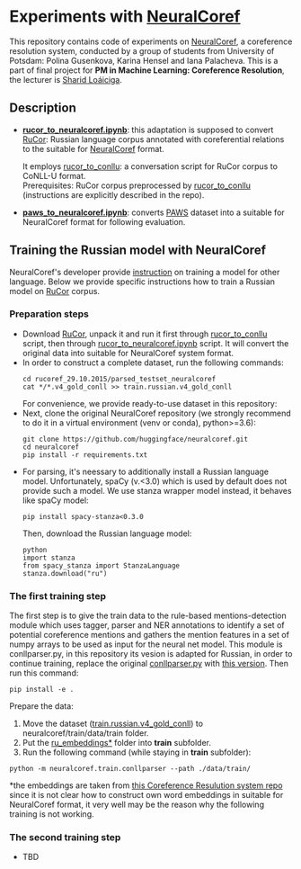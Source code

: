 # Experiments with [NeuralCoref](https://github.com/huggingface/neuralcoref)

This repository contains code of experiments on [NeuralCoref](https://github.com/huggingface/neuralcoref), a coreference resolution system, conducted by a group of students from University of Potsdam: Polina Gusenkova, Karina Hensel and Iana Palacheva. This is a part of final project for **PM in Machine Learning: Coreference Resolution**, the lecturer is [Sharid Loáiciga](https://sites.google.com/site/loaicigasharid/).


## Description
* **[rucor_to_neuralcoref.ipynb](https://github.com/YanaPalacheva/experiments_neuralcoref/blob/master/rucor_to_neuralcoref.ipynb)**: this adaptation is supposed to     convert [RuCor](http://rucoref.maimbava.net/): Russian language corpus annotated with coreferential relations to the suitable for [NeuralCoref](https://github.com/huggingface/neuralcoref) format.

  It employs [rucor_to_conllu](https://github.com/fostroll/rucor_to_conllu): a conversation script for RuCor corpus to CoNLL-U format.  
  Prerequisites: RuCor corpus preprocessed by [rucor_to_conllu](https://github.com/fostroll/rucor_to_conllu) (instructions are explicitly described in the repo).
  
* **[paws_to_neuralcoref.ipynb](https://github.com/YanaPalacheva/experiments_neuralcoref/blob/master/paws_to_neuralcoref.ipynb)**: converts [PAWS](https://github.com/google-research-datasets/paws) dataset into a suitable for NeuralCoref format for following evaluation.

## Training the Russian model with NeuralCoref

NeuralCoref's developer provide [instruction](https://github.com/YanaPalacheva/neuralcoref/blob/master/neuralcoref/train/training.md) on training a model for other language. Below we provide specific instructions how to train a Russian model on [RuCor](http://rucoref.maimbava.net/) corpus.

### Preparation steps
- Download [RuCor](http://rucoref.maimbava.net/), unpack it and run it first through [rucor_to_conllu](https://github.com/fostroll/rucor_to_conllu) script, then through [rucor_to_neuralcoref.ipynb](https://github.com/YanaPalacheva/experiments_neuralcoref/blob/master/rucor_to_neuralcoref.ipynb) script. It will convert the original data into suitable for NeuralCoref system format.
- In order to construct a complete dataset, run the following commands:
   ~~~~  
   cd rucoref_29.10.2015/parsed_testset_neuralcoref
   cat */*.v4_gold_conll >> train.russian.v4_gold_conll
   ~~~~  
   For convenience, we provide ready-to-use dataset in this repository: 
- Next, clone the original NeuralCoref repository (we strongly recommend to do it in a virtual environment (venv or conda), python>=3.6):
   ~~~~  
   git clone https://github.com/huggingface/neuralcoref.git
   cd neuralcoref
   pip install -r requirements.txt
   ~~~~  
- For parsing, it's neessary to additionally install a Russian language model. Unfortunately, spaCy (v.<3.0) which is used by default does not provide such a model. 
We use stanza wrapper model instead, it behaves like spaCy model:
   ~~~~  
   pip install spacy-stanza<0.3.0
   ~~~~  
   Then, download the Russian language model:
   ~~~~  
   python
   import stanza
   from spacy_stanza import StanzaLanguage
   stanza.download("ru")
   ~~~~  
### The first training step
   The first step is to give the train data to the rule-based mentions-detection module which uses tagger, parser and NER annotations to identify a set of potential coreference mentions and gathers the mention features in a set of numpy arrays to be used as input for the neural net model. This module is conllparser.py, in this repository its vesion is adapted for Russian, in order to continue training, replace the original [conllparser.py](https://github.com/huggingface/neuralcoref/blob/master/neuralcoref/train/conllparser.py) with [this version](https://github.com/YanaPalacheva/experiments_neuralcoref/blob/master/conllparser.py). Then run this command:
   ~~~~  
   pip install -e .
   ~~~~
   Prepare the data:
   1. Move the dataset ([train.russian.v4_gold_conll](https://github.com/YanaPalacheva/experiments_neuralcoref/blob/master/train.russian.v4_gold_conll)) to neuralcoref/train/data/train folder. 
   2. Put the [ru_embeddings\*](https://github.com/YanaPalacheva/experiments_neuralcoref/blob/master/ru_embeddings/) folder  into **train** subfolder.
   3. Run the following command (while staying in **train** subfolder):
   ~~~~
   python -m neuralcoref.train.conllparser --path ./data/train/
   ~~~~  
   \*the embeddings are taken from [this Coreference Resulution system repo](https://github.com/annkupriyanova/Coreference-Resolution) since it is not clear how to construct own word embeddings in suitable for NeuralCoref format, it very well may be the reason why the following training is not working.
### The second training step
- TBD
